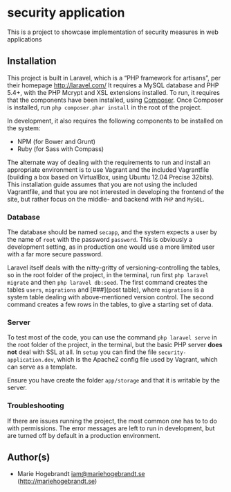 security application
=============

This is a project to showcase implementation of security measures in web applications

## Installation
This project is built in Laravel, which is a “PHP framework for artisans”, per their homepage http://laravel.com/ It requires a MySQL database and PHP 5.4+, with the PHP Mcrypt and XSL extensions installed. To run, it requires that the components have been installed, using [Composer](https://getcomposer.org/). Once Composer is installed, run `php composer.phar install` in the root of the project.

In development, it also requires the following components to be installed on the system: 
* NPM (for Bower and Grunt)
* Ruby (for Sass with Compass)

The alternate way of dealing with the requirements to run and install an appropriate environment is to use Vagrant and the included Vagrantfile (building a box based on VirtualBox, using Ubuntu 12.04 Precise 32bits). This installation guide assumes that you are not using the included Vagrantfile, and that you are not interested in developing the frontend of the site, but rather focus on the middle- and backend with `PHP` and `MySQL`.

### Database
The database should be named `secapp`, and the system expects a user by the name of `root` with the password `password`. This is obviously a development setting, as in production one would use a more limited user with a far more secure password. 

Laravel itself deals with the nitty-gritty of versioning-controlling the tables, so in the root folder of the project, in the terminal, run first `php laravel migrate` and then `php laravel db:seed`. The first command creates the tables `users`, `migrations` and [###](post table), where `migrations` is a system table dealing with above-mentioned version control. The second command creates a few rows in the tables, to give a starting set of data.

### Server
To test most of the code, you can use the command `php laravel serve` in the root folder of the project, in the terminal, but the basic PHP server **does not** deal with SSL at all. In `setup` you can find the file `security-application.dev`, which is the Apache2 config file used by Vagrant, which can serve as a template.

Ensure you have create the folder `app/storage` and that it is writable by the server.

### Troubleshooting
If there are issues running the project, the most common one has to to do with permissions. The error messages are left to run in development, but are turned off by default in a production environment.

## Author(s)
* Marie Hogebrandt <iam@mariehogebrandt.se> (http://mariehogebrandt.se)
